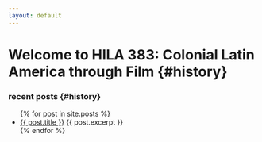 ```yaml
---
layout: default 
---
```


# Welcome to HILA 383: Colonial Latin America through Film {#history}

### recent posts {#history}

<ul>
  {% for post in site.posts %}
    <li>
      <a href="/383F2017{{ post.url }}">{{ post.title }}</a>
      {{ post.excerpt }}
    </li>
  {% endfor %}
</ul>
